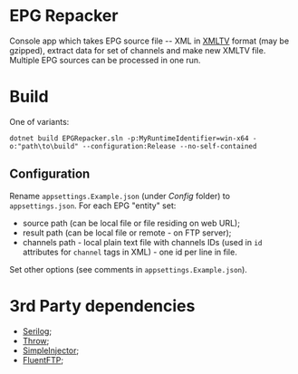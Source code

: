 # EPG Repacker
Console app which takes EPG source file -- XML in [XMLTV](https://wiki.xmltv.org/index.php/XMLTVFormat) format (may be gzipped), extract data for set of channels and make new XMLTV file. 
Multiple EPG sources can be processed in one run.

# Build
One of variants:
```
dotnet build EPGRepacker.sln -p:MyRuntimeIdentifier=win-x64 -o:"path\to\build" --configuration:Release --no-self-contained
```

## Configuration
Rename `appsettings.Example.json` (under _Config_ folder) to `appsettings.json`.
For each EPG "entity" set:
- source path (can be local file or file residing on web URL);
- result path (can be local file or remote - on FTP server); 
- channels path - local plain text file with channels IDs (used in `id` attributes for `channel` tags in XML) - one id per line in file.

Set other options (see comments in `appsettings.Example.json`).

# 3rd Party dependencies
- [Serilog](https://github.com/serilog/serilog);
- [Throw](https://github.com/amantinband/throw);
- [SimpleInjector](https://github.com/simpleinjector/SimpleInjector);
- [FluentFTP](https://github.com/robinrodricks/FluentFTP);

